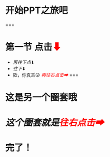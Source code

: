 # 开始PPT之旅吧
===
# 第一节 点击<font color="red">⬇</font>
- _再往下点_⬇ <!-- .element: class="fragment" data-fragment-index="2" -->
- _往下_⬇ <!-- .element: class="fragment" data-fragment-index="3" -->
- 欸，你真乖😜 _<font color="red">再往右点击➡</font>_ <!-- .element: class="fragment" data-fragment-index="4" -->
===
# 这是另一个圈套哦

_这个圈套就是<font color="red">往右点击➡</font>_<!-- .element: class="fragment" data-fragment-index="1" -->
===
# 完了！